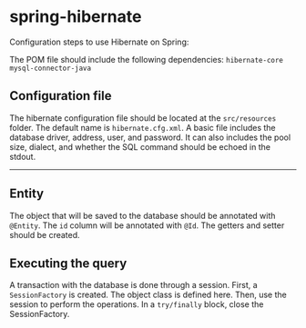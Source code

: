 # spring-hibernate

Configuration steps to use Hibernate on Spring:

The POM file should include the following dependencies:
`hibernate-core`
`mysql-connector-java`

## Configuration file
The hibernate configuration file should be located at the `src/resources` folder.
The default name is `hibernate.cfg.xml`.
A basic file includes the database driver, address, user, and password.
It can also includes the pool size, dialect, and whether the SQL command should be echoed in the stdout. 

---

## Entity

The object that will be saved to the database should be annotated with `@Entity`.
The `id` column will be annotated with `@Id`.
The getters and setter should be created.

## Executing the query

A transaction with the database is done through a session.
First, a `SessionFactory` is created.
The object class is defined here.
Then, use the session to perform the operations.
In a `try/finally` block, close the SessionFactory.
